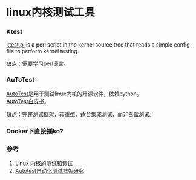 # linux内核测试工具
### Ktest
[ktest.pl](https://elinux.org/Ktest#Git_Bisect_type) is a perl script in the kernel source tree that reads a simple config file to perform kernel testing.

缺点：需要学习perl语言。

### AuToTest
[AutoTest](http://autotest.github.io/)是用于测试linux内核的开源软件，依赖python。  
[AutoTest白皮书](https://github.com/autotest/autotest)。

缺点：完整测试框架，较重型，适合集成测试，而非白盒测试。

### Docker下直接插ko?


### 参考
1. [Linux 内核的测试和调试](https://www.cnblogs.com/sophiascpn/p/13735820.html)
2. [Autotest自动化测试框架研究](https://m.fx361.com/news/2016/0514/8704404.html)
